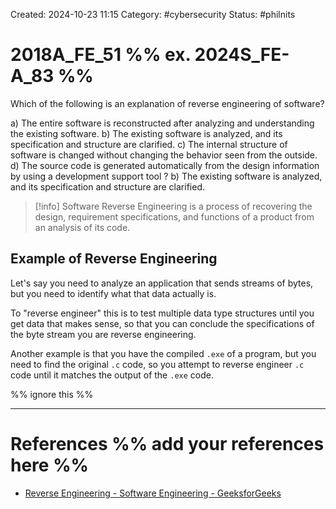 Created: 2024-10-23 11:15
Category: #cybersecurity
Status: #philnits



# 2018A_FE_51 %% ex. 2024S_FE-A_83 %%

Which of the following is an explanation of reverse engineering of software?

a) The entire software is reconstructed after analyzing and understanding the existing
software.
b) The existing software is analyzed, and its specification and structure are clarified.
c) The internal structure of software is changed without changing the behavior seen from
the outside.
d) The source code is generated automatically from the design information by using a
development support tool
?
b) The existing software is analyzed, and its specification and structure are clarified.

> [!info] Software Reverse Engineering is a process of recovering the design, requirement specifications, and functions of a product from an analysis of its code.
## Example of Reverse Engineering

Let's say you need to analyze an application that sends streams of bytes, but you need to identify what that data actually is.

To "reverse engineer" this is to test multiple data type structures until you get data that makes sense, so that you can conclude the specifications of the byte stream you are reverse engineering.

Another example is that you have the compiled `.exe` of a program, but you need to find the original `.c` code, so you attempt to reverse engineer `.c` code until it matches the output of the `.exe` code.

%% ignore this %%
<!--SR:!2025-02-23,4,270-->
---









# References %% add your references here %%
- [Reverse Engineering - Software Engineering - GeeksforGeeks](https://www.geeksforgeeks.org/software-engineering-reverse-engineering/)